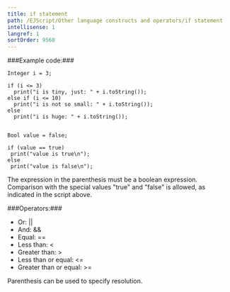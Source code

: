```yaml
---
title: if statement
path: /EJScript/Other language constructs and operators/if statement
intellisense: 1
langref: 1
sortOrder: 9560
---
```




###Example code:###


    Integer i = 3;
    
    if (i <= 3)
      print("i is tiny, just: " + i.toString());
    else if (i <= 10)
      print("i is not so small: " + i.toString());
    else
      print("i is huge: " + i.toString());
    
    
    Bool value = false;
    
    if (value == true)
     print("value is true\n");
    else
     print("value is false\n");
    



The expression in the parenthesis must be a boolean expression. Comparison with the special values "true" and "false" is allowed, as indicated in the script above.



###Operators:###


- Or: ||
- And: &&
- Equal: ==
- Less than: <
- Greater than: >
- Less than or equal: <=
- Greater than or equal: >=


Parenthesis can be used to specify resolution.


